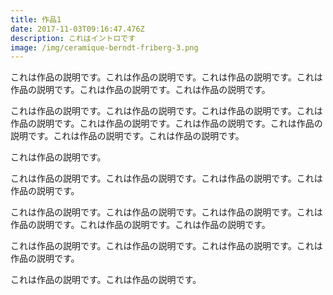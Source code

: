 ```yaml
---
title: 作品1
date: 2017-11-03T09:16:47.476Z
description: これはイントロです
image: /img/ceramique-berndt-friberg-3.png
---
```

これは作品の説明です。これは作品の説明です。これは作品の説明です。これは作品の説明です。これは作品の説明です。これは作品の説明です。



これは作品の説明です。これは作品の説明です。これは作品の説明です。これは作品の説明です。これは作品の説明です。これは作品の説明です。これは作品の説明です。これは作品の説明です。これは作品の説明です。

これは作品の説明です。





これは作品の説明です。これは作品の説明です。これは作品の説明です。これは作品の説明です。



これは作品の説明です。これは作品の説明です。これは作品の説明です。これは作品の説明です。これは作品の説明です。これは作品の説明です。







これは作品の説明です。これは作品の説明です。これは作品の説明です。これは作品の説明です。

これは作品の説明です。これは作品の説明です。
